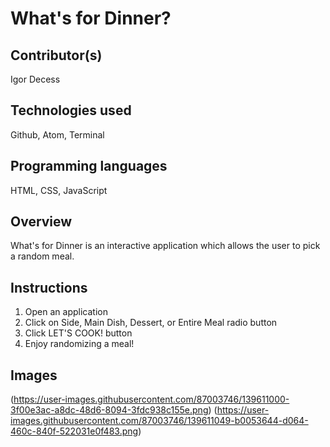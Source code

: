 # What's for Dinner?


## Contributor(s)

Igor Decess

## Technologies used

Github, Atom, Terminal

## Programming languages

HTML, CSS, JavaScript

## Overview

What's for Dinner is an interactive application which allows the user to pick a random meal.

## Instructions

1. Open an application
2. Click on Side, Main Dish, Dessert, or Entire Meal radio button
3. Click LET'S COOK! button
4. Enjoy randomizing a meal!

## Images

(https://user-images.githubusercontent.com/87003746/139611000-3f00e3ac-a8dc-48d6-8094-3fdc938c155e.png)
(https://user-images.githubusercontent.com/87003746/139611049-b0053644-d064-460c-840f-522031e0f483.png)
